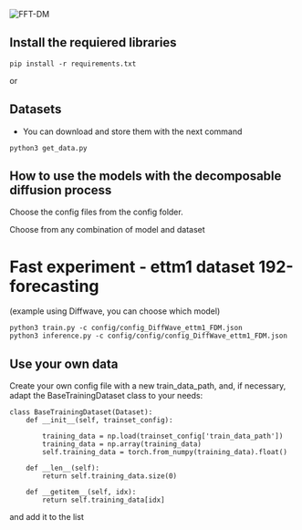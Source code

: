 ![FFT-DM](example_diffusion_process.gif)


## Install the requiered libraries 
```
pip install -r requirements.txt
```
or 


## Datasets

* You can download and store them with the next command
```
python3 get_data.py
```


## How to use the models with the decomposable diffusion process

Choose the config files from the config folder.

Choose from any combination of model and dataset


# Fast experiment - ettm1 dataset 192-forecasting
(example using Diffwave, you can choose which model)
```
python3 train.py -c config/config_DiffWave_ettm1_FDM.json
python3 inference.py -c config/config/config_DiffWave_ettm1_FDM.json
```


## Use your own data

Create your own config file with a new train_data_path, and, if necessary,
adapt the BaseTrainingDataset class to your needs:

```
class BaseTrainingDataset(Dataset):
    def __init__(self, trainset_config):
        
        training_data = np.load(trainset_config['train_data_path'])
        training_data = np.array(training_data)
        self.training_data = torch.from_numpy(training_data).float()

    def __len__(self):
        return self.training_data.size(0)

    def __getitem__(self, idx):
        return self.training_data[idx]
```

and add it to the list 